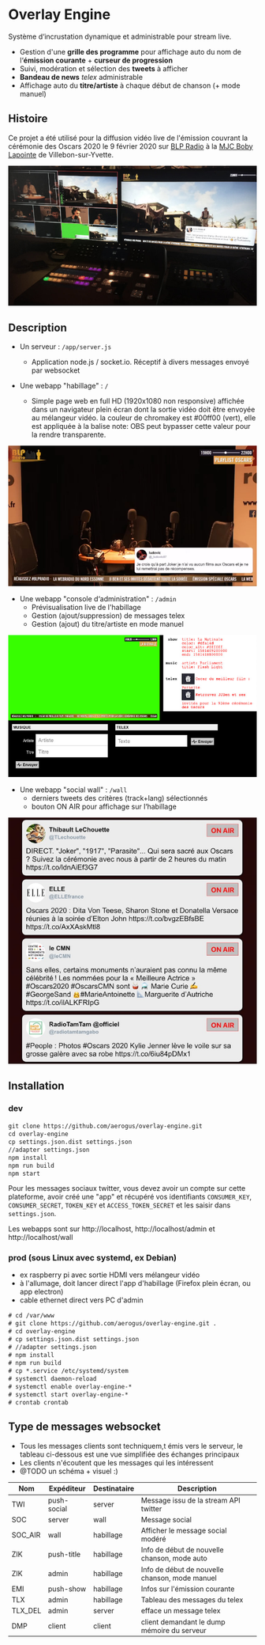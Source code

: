 # Overlay Engine

Système d‘incrustation dynamique et administrable pour stream live.

* Gestion d'une **grille des programme** pour affichage auto du nom de l‘**émission courante** + **curseur de progression**
* Suivi, modération et sélection des **tweets** à afficher
* **Bandeau de news** *telex* administrable
* Affichage auto du **titre/artiste** à chaque début de chanson (+ mode manuel)

## Histoire

Ce projet a été utilisé pour la diffusion vidéo live de l'émission couvrant la cérémonie des Oscars 2020 le 9 février 2020
sur [BLP Radio](http://www.blpradio.fr) à la [MJC Boby Lapointe](http://www.mjcvillebon.org) de Villebon-sur-Yvette.

![Incrustation de l'habillage dans le mélange vidéo](/doc/live.jpg)

## Description

* Un serveur : `/app/server.js`
  * Application node.js / socket.io. Réceptif à divers messages envoyé par websocket

* Une webapp "habillage" : `/`
  * Simple page web en full HD (1920x1080 non responsive) affichée dans un navigateur plein écran dont la sortie vidéo
  doit être envoyée au mélangeur vidéo.
  la couleur de chromakey est #00ff00 (vert), elle est appliquée à la balise <body>
  note: OBS peut bypasser cette valeur pour la rendre transparente.

![Habillage](/doc/habillage.jpg)

* Une webapp "console d‘administration" : `/admin`
  * Prévisualisation live de l'habillage
  * Gestion (ajout/suppression) de messages telex
  * Gestion (ajout) du titre/artiste en mode manuel

![Administration](/doc/admin.jpg)

* Une webapp "social wall" : `/wall`
  * derniers tweets des critères (track+lang) sélectionnés 
  * bouton ON AIR pour affichage sur l‘habillage

![Social Wall](/doc/wall.jpg)

## Installation

### dev

```
git clone https://github.com/aerogus/overlay-engine.git
cd overlay-engine
cp settings.json.dist settings.json
//adapter settings.json
npm install
npm run build
npm start
```

Pour les messages sociaux twitter, vous devez avoir un compte sur cette plateforme, avoir créé une "app"
et récupéré vos identifiants `CONSUMER_KEY`, `CONSUMER_SECRET`, `TOKEN_KEY` et `ACCESS_TOKEN_SECRET` et les saisir dans `settings.json`.

Les webapps sont sur http://localhost, http://localhost/admin et http://localhost/wall

### prod (sous Linux avec systemd, ex Debian)

- ex raspberry pi avec sortie HDMI vers mélangeur vidéo
- à l'allumage, doit lancer direct l'app d'habillage (Firefox plein écran, ou app electron)
- cable ethernet direct vers PC d'admin

```
# cd /var/www
# git clone https://github.com/aerogus/overlay-engine.git .
# cd overlay-engine
# cp settings.json.dist settings.json
# //adapter settings.json
# npm install
# npm run build
# cp *.service /etc/systemd/system
# systemctl daemon-reload
# systemctl enable overlay-engine-*
# systemctl start overlay-engine-*
# crontab crontab
```

## Type de messages websocket

* Tous les messages clients sont techniquem,t émis vers le serveur, le tableau ci-dessous est une vue simplifiée
des échanges principaux
* Les clients n'écoutent que les messages qui les intéressent
* @TODO un schéma + visuel :)

Nom     | Expéditeur  | Destinataire | Description
------- | ----------- | ------------ | -----------
TWI     | push-social | server       | Message issu de la stream API twitter
SOC     | server      | wall         | Message social
SOC_AIR | wall        | habillage    | Afficher le message social modéré
ZIK     | push-title  | habillage    | Info de début de nouvelle chanson, mode auto
ZIK     | admin       | habillage    | Info de début de nouvelle chanson, mode manuel
EMI     | push-show   | habillage    | Infos sur l'émission courante
TLX     | admin       | habillage    | Tableau des messages du telex
TLX_DEL | admin       | server       | efface un message telex
DMP     | client      | client       | client demandant le dump mémoire du serveur

